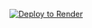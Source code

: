 [![Deploy to Render](https://binbashbanana.github.io/deploy-buttons/buttons/remade/render.svg)](https://render.com/deploy?repo=https://github.com/aperlol/in)
